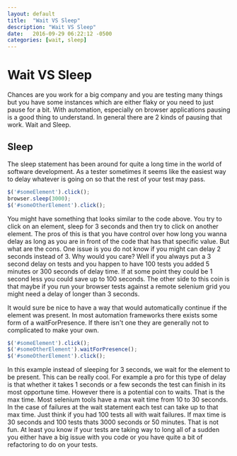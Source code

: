```yaml
---
layout: default
title:  "Wait VS Sleep"
description: "Wait VS Sleep"
date:   2016-09-29 06:22:12 -0500
categories: [wait, sleep]
---
```

# Wait VS Sleep

Chances are you work for a big company and you are testing many things but you
have some instances which are either flaky or you need to just pause for a bit.
With automation, especially on browser applications pausing is a good thing to
understand.  In general there are 2 kinds of pausing that work.  Wait and Sleep.

## Sleep

The sleep statement has been around for quite a long time in the world of
software development.  As a tester sometimes it seems like the easiest way to
delay whatever is going on so that the rest of your test may pass.  

```javascript
$('#someElement').click();
browser.sleep(3000);
$('#someOtherElement').click();
```

You might have something that looks similar to the code above.  You try to click
on an element, sleep for 3 seconds and then try to click on another element. The
pros of this is that you have control over how long you wanna delay as long as
you are in front of the code that has that specific value.  But what are the
cons. One issue is you do not know if you might can delay 2 seconds instead of 3.
Why would you care?  Well if you always put a 3 second delay on tests and you
happen to have 100 tests you added 5 minutes or 300 seconds of delay time.  If
at some point they could be 1 second less you could save up to 100 seconds. The
other side to this coin is that maybe if you run your browser tests against a
remote selenium grid you might need a delay of longer than 3 seconds.  

It would sure be nice to have a way that would automatically continue if the
element was present.  In most automation frameworks there exists some form of
a waitForPresence.  If there isn't one they are generally not to complicated to
make your own.  

```javascript
$('#someElement').click();
$('#someOtherElement').waitForPresence();
$('#someOtherElement').click();
```

In this example instead of sleeping for 3 seconds, we wait for the element to
be present.  This can be really cool.  For example a pro for this type of delay
is that whether it takes 1 seconds or a few seconds the test can finish in its
most opportune time.  However there is a potential con to waits.  That is the
max time.  Most selenium tools have a max wait time from 10 to 30 seconds.  In
the case of failures at the wait statement each test can take up to that max
time.  Just think if you had 100 tests all with wait failures.  If max time is
30 seconds and 100 tests thats 3000 seconds or 50 minutes.  That is not fun.
At least you know if your tests are taking way to long all of a sudden you
either have a big issue with you code or you have quite a bit of refactoring to
do on your tests.
